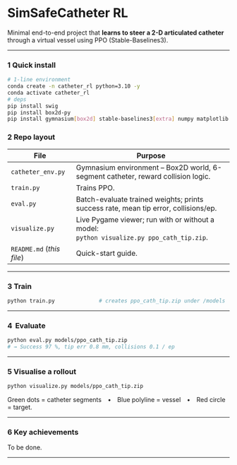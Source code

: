 # SimSafeCatheter RL
Minimal end-to-end project that **learns to steer a 2-D articulated catheter** through a virtual vessel using PPO (Stable-Baselines3).

---
### 1 Quick install

```bash
# 1-line environment
conda create -n catheter_rl python=3.10 -y
conda activate catheter_rl
# deps
pip install swig
pip install box2d-py
pip install gymnasium[box2d] stable-baselines3[extra] numpy matplotlib rich
```

### 2 Repo layout

| File | Purpose |
|------|---------|
| `catheter_env.py` | Gymnasium environment – Box2D world, 6-segment catheter, reward collision logic. |
| `train.py`        | Trains PPO. |
| `eval.py`         | Batch-evaluate trained weights; prints success rate, mean tip error, collisions/ep. |
| `visualize.py`    | Live Pygame viewer; run with or without a model: <br>`python visualize.py ppo_cath_tip.zip`. |
| `README.md` (*this file*) | Quick-start guide. |

---

### 3 Train

```bash
python train.py              # creates ppo_cath_tip.zip under /models
```

---

### 4  Evaluate

```bash
python eval.py models/ppo_cath_tip.zip
# → Success 97 %, tip err 0.8 mm, collisions 0.1 / ep
```

---

### 5 Visualise a rollout

```bash
python visualize.py models/ppo_cath_tip.zip
```

Green dots = catheter segments • Blue polyline = vessel • Red circle = target.

---

### 6 Key achievements

To be done.

---


